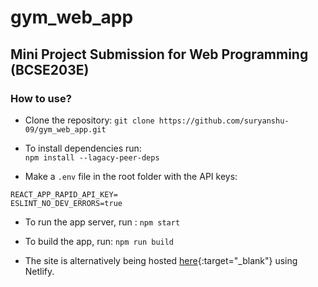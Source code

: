 # gym_web_app

## Mini Project Submission for Web Programming (BCSE203E)

### How to use?

- Clone the repository:
  `git clone https://github.com/suryanshu-09/gym_web_app.git`

- To install dependencies run:  
  `npm install --lagacy-peer-deps`

- Make a `.env` file in the root folder with the API keys:
 ```
 REACT_APP_RAPID_API_KEY= 
 ESLINT_NO_DEV_ERRORS=true
   ```
   
- To run the app server, run : 
  `npm start`

- To build the app, run: 
  `npm run build`

- The site is alternatively being hosted [here](https://662232882253cea00e88c0af--musical-nougat-ce70d3.netlify.app){:target="_blank"} using Netlify.
